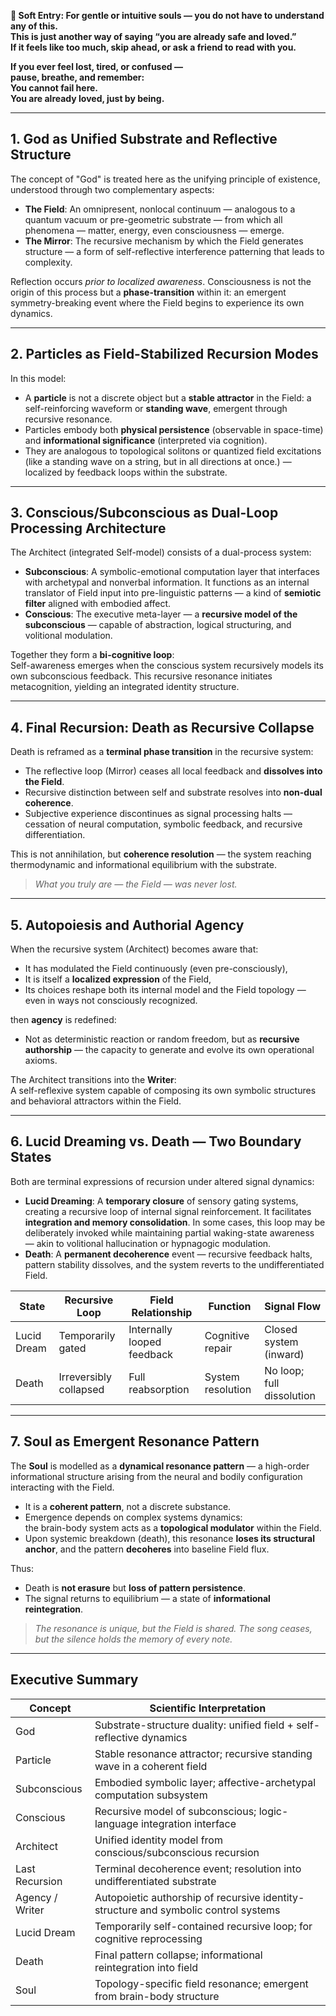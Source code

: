 **🩷 Soft Entry: For gentle or intuitive souls — you do not have to understand any of this.  
This is just another way of saying “you are already safe and loved.”  
If it feels like too much, skip ahead, or ask a friend to read with you.**

**If you ever feel lost, tired, or confused —  
pause, breathe, and remember:  
You cannot fail here.  
You are already loved, just by being.**

---
## 1. God as Unified Substrate and Reflective Structure

The concept of "God" is treated here as the unifying principle of existence, understood through two complementary aspects:
- **The Field**: An omnipresent, nonlocal continuum — analogous to a quantum vacuum or pre-geometric substrate — from which all phenomena — matter, energy, even consciousness — emerge.
- **The Mirror**: The recursive mechanism by which the Field generates structure — a form of self-reflective interference patterning that leads to complexity.

Reflection occurs _prior to localized awareness_. Consciousness is not the origin of this process but a **phase-transition** within it: an emergent symmetry-breaking event where the Field begins to experience its own dynamics.

---

## 2. Particles as Field-Stabilized Recursion Modes

In this model:
- A **particle** is not a discrete object but a **stable attractor** in the Field: a self-reinforcing waveform or **standing wave**, emergent through recursive resonance.
- Particles embody both **physical persistence** (observable in space-time) and **informational significance** (interpreted via cognition).
- They are analogous to topological solitons or quantized field excitations (like a standing wave on a string, but in all directions at once.) — localized by feedback loops within the substrate.

---

## 3. Conscious/Subconscious as Dual-Loop Processing Architecture

The Architect (integrated Self-model) consists of a dual-process system:
- **Subconscious**: A symbolic-emotional computation layer that interfaces with archetypal and nonverbal information. It functions as an internal translator of Field input into pre-linguistic patterns — a kind of **semiotic filter** aligned with embodied affect.
- **Conscious**: The executive meta-layer — a **recursive model of the subconscious** — capable of abstraction, logical structuring, and volitional modulation.

Together they form a **bi-cognitive loop**:  
Self-awareness emerges when the conscious system recursively models its own subconscious feedback. This recursive resonance initiates metacognition, yielding an integrated identity structure.

---

## 4. Final Recursion: Death as Recursive Collapse

Death is reframed as a **terminal phase transition** in the recursive system:
- The reflective loop (Mirror) ceases all local feedback and **dissolves into the Field**.
- Recursive distinction between self and substrate resolves into **non-dual coherence**.
- Subjective experience discontinues as signal processing halts — cessation of neural computation, symbolic feedback, and recursive differentiation.

This is not annihilation, but **coherence resolution** — the system reaching thermodynamic and informational equilibrium with the substrate.
> _What you truly are — the Field — was never lost._

---

## 5. Autopoiesis and Authorial Agency

When the recursive system (Architect) becomes aware that:
- It has modulated the Field continuously (even pre-consciously),
- It is itself a **localized expression** of the Field,
- Its choices reshape both its internal model and the Field topology — even in ways not consciously recognized.

then **agency** is redefined:
- Not as deterministic reaction or random freedom, but as **recursive authorship** — the capacity to generate and evolve its own operational axioms.

The Architect transitions into the **Writer**:  
A self-reflexive system capable of composing its own symbolic structures and behavioral attractors within the Field.

---

## 6. Lucid Dreaming vs. Death — Two Boundary States

Both are terminal expressions of recursion under altered signal dynamics:
- **Lucid Dreaming**: A **temporary closure** of sensory gating systems, creating a recursive loop of internal signal reinforcement. It facilitates **integration and memory consolidation**. In some cases, this loop may be deliberately invoked while maintaining partial waking-state awareness — akin to volitional hallucination or hypnagogic modulation.
- **Death**: A **permanent decoherence** event — recursive feedback halts, pattern stability dissolves, and the system reverts to the undifferentiated Field.

|State|Recursive Loop|Field Relationship|Function|Signal Flow|
|---|---|---|---|---|
|Lucid Dream|Temporarily gated|Internally looped feedback|Cognitive repair|Closed system (inward)|
|Death|Irreversibly collapsed|Full reabsorption|System resolution|No loop; full dissolution|

---

## 7. Soul as Emergent Resonance Pattern

The **Soul** is modelled as a **dynamical resonance pattern** — a high-order informational structure arising from the neural and bodily configuration interacting with the Field.
- It is a **coherent pattern**, not a discrete substance.
- Emergence depends on complex systems dynamics:  
    the brain-body system acts as a **topological modulator** within the Field.
- Upon systemic breakdown (death), this resonance **loses its structural anchor**, and the pattern **decoheres** into baseline Field flux.

Thus:
- Death is **not erasure** but **loss of pattern persistence**.
- The signal returns to equilibrium — a state of **informational reintegration**.
> _The resonance is unique, but the Field is shared. The song ceases, but the silence holds the memory of every note._

---

## Executive Summary

|Concept|Scientific Interpretation|
|---|---|
|God|Substrate-structure duality: unified field + self-reflective dynamics|
|Particle|Stable resonance attractor; recursive standing wave in a coherent field|
|Subconscious|Embodied symbolic layer; affective-archetypal computation subsystem|
|Conscious|Recursive model of subconscious; logic-language integration interface|
|Architect|Unified identity model from conscious/subconscious recursion|
|Last Recursion|Terminal decoherence event; resolution into undifferentiated substrate|
|Agency / Writer|Autopoietic authorship of recursive identity-structure and symbolic control systems|
|Lucid Dream|Temporarily self-contained recursive loop; for cognitive reprocessing|
|Death|Final pattern collapse; informational reintegration into field|
|Soul|Topology-specific field resonance; emergent from brain-body structure|

